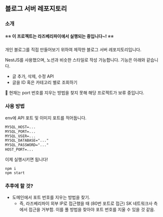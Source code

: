## 블로그 서버 레포지토리

### 소개

#### ⭐⭐ 이 프로젝트는 라즈베리파이에서 실행되는 중입니다~! ⭐⭐

개인 블로그를 직접 만들어보기 위하여 제작한 블로그 서버 레포지토리입니다.

NestJS를 사용했으며, 노션과 비슷한 스타일로 작성 가능합니다. 기능은 아래와 같습니다.

- 글 추가, 삭제, 수정 API
- 글을 ID 혹은 카테고리 별로 조회하기

🔔 현재는 port 번호를 지우는 방법을 찾지 못해 해당 프로젝트가 보류 중입니다.

### 사용 방법

env에 API 포트 및 이미지 포트를 적어둡니다.

```md
MYSQL_HOST=...
MYSQL_PORT=...
MYSQL_USER=...
MYSQL_DATABASE="..."
MYSQL_PASSWORD="..."
HOST_PORT=...
```

이제 실행시키면 됩니다!

```shell
npm i
npm start
```

### 추후에 할 것?

- 도메인에서 포트 번호를 지우는 방법을 찾기.
  - 즉, 라즈베리파이 외부 IP로 접근했을 때 (80번 포트로 접근) SK 네트워크사 측에서 접근을 거부함. 이를 풀 방법을 찾아야 포트 번호를 지울 수 있을 것 같음.
